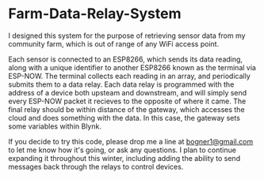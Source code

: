 # Farm-Data-Relay-System

I designed this system for the purpose of retrieving sensor data from my community farm, which is out of range of any WiFi access point.

Each sensor is connected to an ESP8266, which sends its data reading, along with a unique identifier to another ESP8266 known as the terminal via ESP-NOW. The terminal collects each reading in an array, and periodically submits them to a data relay. Each data relay is programmed with the address of a device both upsteam and downstream, and will simply send every ESP-NOW packet it recieves to the opposite of where it came. The final relay should be within distance of the gateway, which accesses the cloud and does something with the data. In this case, the gateway sets some variables within Blynk.

If you decide to try this code, please drop me a line at bogner1@gmail.com to let me know how it's going, or ask any questions. I plan to continue expanding it throughout this winter, including adding the ability to send messages back through the relays to control devices.

